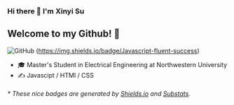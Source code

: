 ### Hi there 👋 I'm Xinyi Su  
<h2>Welcome to my Github! 🤗</h2>


![GitHub](https://img.shields.io/badge/Github-SXY-C9BAD7)
(https://img.shields.io/badge/Javascript-fluent-success)

- 🎓  Master's Student in Electrical Engineering at Northwestern University
- ✍️  Javascipt / HTMl / CSS

<h6>* These nice badges are generated by <a href="https://shields.io/">Shields.io</a> and <a href="https://github.com/spencerwooo/Substats">Substats</a>.</h6>


